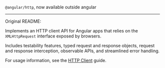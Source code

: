 `@angular/http`, now available outside angular

---

Original README:

Implements an HTTP client API for Angular apps that relies on the `XMLHttpRequest` interface exposed by browsers. 

Includes testability features, typed request and response objects, request and response interception,
observable APIs, and streamlined error handling.

For usage information, see the [HTTP Client](https://angular.io/guide/http) guide.